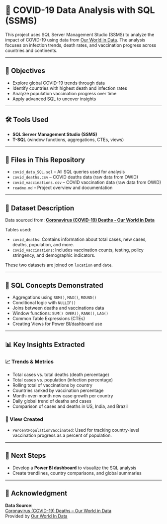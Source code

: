 
# 🦠 COVID-19 Data Analysis with SQL (SSMS)

This project uses SQL Server Management Studio (SSMS) to analyze the impact of COVID-19 using data from [Our World in Data](https://ourworldindata.org/covid-deaths). The analysis focuses on infection trends, death rates, and vaccination progress across countries and continents.

---

## 📌 Objectives

- Explore global COVID-19 trends through data
- Identify countries with highest death and infection rates
- Analyze population vaccination progress over time
- Apply advanced SQL to uncover insights

---

## 🛠 Tools Used

- **SQL Server Management Studio (SSMS)**
- **T-SQL** (window functions, aggregations, CTEs, views)

---

## 📁 Files in This Repository

- `covid_data_SQL.sql` – All SQL queries used for analysis
- `covid_deaths.csv` – COVID deaths data (raw data from OWID)
- `covid_vaccinations.csv` – COVID vaccination data (raw data from OWID)
- `readme.md` – Project overview and documentation

---

## 📂 Dataset Description

Data sourced from:
**[Coronavirus (COVID-19) Deaths - Our World in Data](https://ourworldindata.org/covid-deaths)**

Tables used:
- `covid_deaths`: Contains information about total cases, new cases, deaths, population, and more.
- `covid_vaccinations`: Includes vaccination counts, testing, policy stringency, and demographic indicators.

These two datasets are joined on `location` and `date`.

---

## 🧠 SQL Concepts Demonstrated

- Aggregations using `SUM()`, `MAX()`, `ROUND()`
- Conditional logic with `NULLIF()`
- Joins between deaths and vaccinations data
- Window functions: `SUM() OVER()`, `RANK()`, `LAG()`
- Common Table Expressions (CTEs)
- Creating Views for Power BI/dashboard use

---

## 📊 Key Insights Extracted

### 📈 Trends & Metrics
- Total cases vs. total deaths (death percentage)
- Total cases vs. population (infection percentage)
- Rolling total of vaccinations by country
- Countries ranked by vaccination percentage
- Month-over-month new case growth per country
- Daily global trend of deaths and cases
- Comparison of cases and deaths in US, India, and Brazil

### 🧱 View Created
- `PercentPopulationVaccinated`: Used for tracking country-level vaccination progress as a percent of population.

---

## 📌 Next Steps

- Develop a **Power BI dashboard** to visualize the SQL analysis
- Create trendlines, country comparisons, and global summaries

---

## 🙌 Acknowledgment

**Data Source**:  
[Coronavirus (COVID-19) Deaths – Our World in Data](https://ourworldindata.org/covid-deaths)  
Provided by [Our World In Data](https://github.com/owid/covid-19-data)
